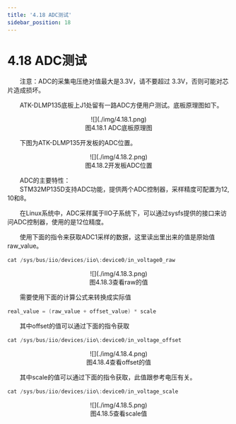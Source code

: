 ```yaml
---
title: '4.18 ADC测试'
sidebar_position: 18
---
```


# 4.18 ADC测试

&emsp;&emsp;注意：ADC的采集电压绝对值最大是3.3V，请不要超过 3.3V，否则可能对芯片造成损坏。

&emsp;&emsp;ATK-DLMP135底板上J1处留有一路ADC方便用户测试。底板原理图如下。


<center>
![](./img/4.18.1.png)<br />
图4.18.1 ADC底板原理图
</center>

&emsp;&emsp;下图为ATK-DLMP135开发板的ADC位置。

<center>
![](./img/4.18.2.png)<br />
图4.18.2开发板ADC位置
</center>

&emsp;&emsp;ADC的主要特性：<br />
&emsp;&emsp;STM32MP135D支持ADC功能，提供两个ADC控制器，采样精度可配置为12, 10和8。

&emsp;&emsp;在Linux系统中，ADC采样属于IIO子系统下，可以通过sysfs提供的接口来访问ADC控制器，使用的是12位精度。

&emsp;&emsp;使用下面的指令来获取ADC1采样的数据，这里读出里出来的值是原始值raw_value。

```c#
cat /sys/bus/iio/devices/iio\:device0/in_voltage0_raw
```

<center>
![](./img/4.18.3.png)<br />
图4.18.3查看raw的值
</center>

&emsp;&emsp;需要使用下面的计算公式来转换成实际值

```c#
real_value = (raw_value + offset_value) * scale
```

&emsp;&emsp;其中offset的值可以通过下面的指令获取

```c#
cat /sys/bus/iio/devices/iio\:device0/in_voltage_offset
```

<center>
![](./img/4.18.4.png)<br />
图4.18.4查看offset的值
</center>

&emsp;&emsp;其中scale的值可以通过下面的指令获取，此值跟参考电压有关。

```c#
cat /sys/bus/iio/devices/iio\:device0/in_voltage_scale
```

<center>
![](./img/4.18.5.png)<br />
图4.18.5查看scale值
</center>


